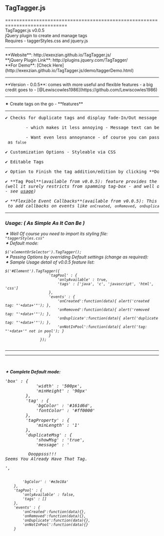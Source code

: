 ## TagTagger.js
============================================================================<br/>
TagTagger.js v0.0.5<br/>
jQuery plugin to create and manage tags<br/>
Requires - taggerStyles.css and jquery.js <br/>
<hr>
**Website**: http://exexzian.github.io/TagTagger.js/ <br/>
**jQuery Plugin Link**: http://plugins.jquery.com/TagTagger/ <br/>
**For Demo**: [Check Here](http://exexzian.github.io/TagTagger.js/demo/taggerDemo.html) <br/>
<hr size='3'>
**Version - 0.0.5**: comes with more useful and flexible features - a big credit goes to - [@Lewiscowles1986](https://github.com/Lewiscowles1986)<br/>
<hr size='3'>
✦ Create tags on the go - **features**<br/>
<hr><pre>
✔ Checks for duplicate tags and display fade-In/Out message<br/>
		- which makes it less annoying - Message text can be easily changed by passing option msg<br/>
		- Want even less annoynance - of course you can pass the <code>showMsg</code> as <code>false</code><br/> 
✔ Customization Options - Styleable via CSS<br/>
✔ Editable Tags<br/>
✔ Option to Finish the tag addition/edition by clicking **Done** button <br/>
✔ **Tag Pool**(<i>available from v0.0.5<i>): feature provides the option to list Tags that can be added <br/>(<i>well it surely restricts from spamming tag-box - and well of-coure you can turn it off anytime<i> <br/>- see <a href="#usage">usage</a>)<br/>
✔ **Flexible Event Callbacks**(<i>available from v0.0.5<i>): This one gives a free hand flexibility to developers<br/> to add callbacks on events like <code>onCreated</code>, <code>onRemoved</code>, <code>onDuplicate</code>, <code>onNotInPool</code>
</pre>
<hr/>

### Usage: (<i> As Simple As It Can Be </i>)<br/>
✦ Well Of course you need to import its styling file: <code> "taggerStyles.css" </code> <br/>
✦ Default mode: <br/>
   <code> $('elementOrSelector').TagTagger(); </code> <br/>
✦ Passing Options by overriding Default settings (<i>change as required</i>): <br/>
✦ <a name="usage">Sample Usage detail of v0.0.5 feature list: </a> <br/>
```
$('#Element').TagTagger({ 
					'tagPool' : {
						'onlyAvailable' : true,
						'tags' : ['java', 'c', 'javascript', 'html', 'css']
					},
					'events' : {
						'onCreated':function(data){ alert('created tag: "'+data+'"'); },
						'onRemoved':function(data){ alert('removed tag: "'+data+'"'); },
						'onDuplicate':function(data){ alert('duplicate tag: "'+data+'"'); },
						'onNotInPool':function(data){ alert('tag: "'+data+'" not in pool'); }					
					}
				});
               
 ```
<hr size='3'>
<hr size='3'><br/>

✦ **Complete Default mode:** <br/>
<pre>
'box' : {
			'width' : '500px',
			'minHeight' : '90px'
		},
		'tag' : {
			'bgColor' : '#161d6d',
			'fontColor' : '#ff0000'
		},
		'tagProperty' : {
			'minLength' : '1'
		},
		'duplicateMsg' : {
			'showMsg' : 'true',
			'message' : '<pre>         Oooppsss!!!       <br/>Seems You Already Have That Tag. </pre>',
			'bgColor' : '#e3e18a'
		},
		'tagPool' : {
			'onlyAvailable' : false,
			'tags' : []
		},
		'events' : {
			'onCreated':function(data){},
			'onRemoved':function(data){},
			'onDuplicate':function(data){},
			'onNotInPool':function(data){}
		}
 </pre>



